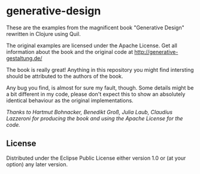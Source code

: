# generative-design

These are the examples from the magnificent book "Generative Design" rewritten in Clojure using Quil.

The original examples are licensed under the Apache License. Get all information about the book and the original code at
http://generative-gestaltung.de/

The book is really great! Anything in this repository you might find intersting should be attributed to the authors of the book.

Any bug you find, is almost for sure my fault, though. Some details might be a bit different in my code, please don't expect this to show an
absolutely identical behaviour as the original implementations.

*Thanks to Hartmut Bohnacker, Benedikt Groß, Julia Laub, Claudius Lazzeroni for producing the book and using the Apache License for the
 code.*

## License

Distributed under the Eclipse Public License either version 1.0 or (at
your option) any later version.
